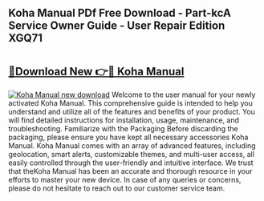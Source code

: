 ## Koha Manual PDf Free Download - Part-kcA Service Owner Guide - User Repair Edition XGQ71

# <h2><a href="http://cf10236.oget.top/?id=Koha+Manual">🔗Download New 👉🔴 Koha Manual</a></h2>

[![Koha Manual new download](https://i.imgur.com/5g1atiW.png)](http://cf10236.oget.top/?id=Koha+Manual)
Welcome to the user manual for your newly activated Koha Manual. This comprehensive guide is intended to help you understand and utilize all of the features and benefits of your product. You will find detailed instructions for installation, usage, maintenance, and troubleshooting. Familiarize with the Packaging Before discarding the packaging, please ensure you have kept all necessary accessories Koha Manual. Koha Manual comes with an array of advanced features, including geolocation, smart alerts, customizable themes, and multi-user access, all easily controlled through the user-friendly and intuitive interface. We trust that theKoha Manual has been an accurate and thorough resource in your efforts to master your new device. In case of any queries or concerns, please do not hesitate to reach out to our customer service team.
